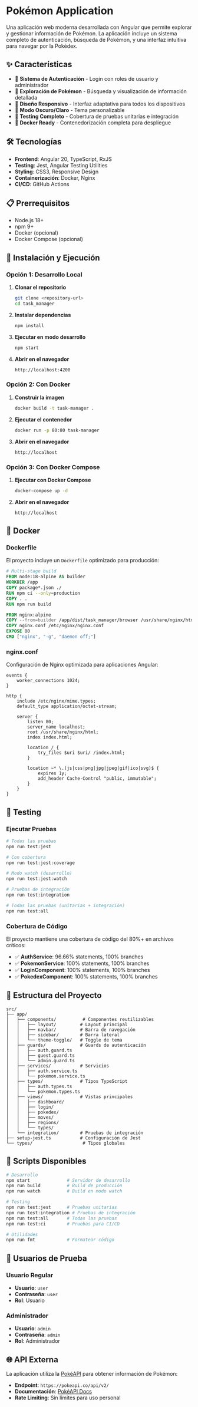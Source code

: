 # Pokémon Application

Una aplicación web moderna desarrollada con Angular que permite explorar y gestionar información de Pokémon. La aplicación incluye un sistema completo de autenticación, búsqueda de Pokémon, y una interfaz intuitiva para navegar por la Pokédex.

## ✨ Características

- 🔐 **Sistema de Autenticación** - Login con roles de usuario y administrador
- 🎯 **Exploración de Pokémon** - Búsqueda y visualización de información detallada
- 📱 **Diseño Responsivo** - Interfaz adaptativa para todos los dispositivos
- 🌙 **Modo Oscuro/Claro** - Tema personalizable
- 🧪 **Testing Completo** - Cobertura de pruebas unitarias e integración
- 🚀 **Docker Ready** - Contenedorización completa para despliegue

## 🛠️ Tecnologías

- **Frontend**: Angular 20, TypeScript, RxJS
- **Testing**: Jest, Angular Testing Utilities
- **Styling**: CSS3, Responsive Design
- **Containerización**: Docker, Nginx
- **CI/CD**: GitHub Actions

## 📋 Prerrequisitos

- Node.js 18+
- npm 9+
- Docker (opcional)
- Docker Compose (opcional)

## 🚀 Instalación y Ejecución

### Opción 1: Desarrollo Local

1. **Clonar el repositorio**

   ```bash
   git clone <repository-url>
   cd task_manager
   ```

2. **Instalar dependencias**

   ```bash
   npm install
   ```

3. **Ejecutar en modo desarrollo**

   ```bash
   npm start
   ```

4. **Abrir en el navegador**
   ```
   http://localhost:4200
   ```

### Opción 2: Con Docker

1. **Construir la imagen**

   ```bash
   docker build -t task-manager .
   ```

2. **Ejecutar el contenedor**

   ```bash
   docker run -p 80:80 task-manager
   ```

3. **Abrir en el navegador**
   ```
   http://localhost
   ```

### Opción 3: Con Docker Compose

1. **Ejecutar con Docker Compose**

   ```bash
   docker-compose up -d
   ```

2. **Abrir en el navegador**
   ```
   http://localhost
   ```

## 🐳 Docker

### Dockerfile

El proyecto incluye un `Dockerfile` optimizado para producción:

```dockerfile
# Multi-stage build
FROM node:18-alpine AS builder
WORKDIR /app
COPY package*.json ./
RUN npm ci --only=production
COPY . .
RUN npm run build

FROM nginx:alpine
COPY --from=builder /app/dist/task_manager/browser /usr/share/nginx/html
COPY nginx.conf /etc/nginx/nginx.conf
EXPOSE 80
CMD ["nginx", "-g", "daemon off;"]
```

### nginx.conf

Configuración de Nginx optimizada para aplicaciones Angular:

```nginx
events {
    worker_connections 1024;
}

http {
    include /etc/nginx/mime.types;
    default_type application/octet-stream;

    server {
        listen 80;
        server_name localhost;
        root /usr/share/nginx/html;
        index index.html;

        location / {
            try_files $uri $uri/ /index.html;
        }

        location ~* \.(js|css|png|jpg|jpeg|gif|ico|svg)$ {
            expires 1y;
            add_header Cache-Control "public, immutable";
        }
    }
}
```

## 🧪 Testing

### Ejecutar Pruebas

```bash
# Todas las pruebas
npm run test:jest

# Con cobertura
npm run test:jest:coverage

# Modo watch (desarrollo)
npm run test:jest:watch

# Pruebas de integración
npm run test:integration

# Todas las pruebas (unitarias + integración)
npm run test:all
```

### Cobertura de Código

El proyecto mantiene una cobertura de código del 80%+ en archivos críticos:

- ✅ **AuthService**: 96.66% statements, 100% branches
- ✅ **PokemonService**: 100% statements, 100% branches
- ✅ **LoginComponent**: 100% statements, 100% branches
- ✅ **PokedexComponent**: 100% statements, 100% branches

## 📁 Estructura del Proyecto

```
src/
├── app/
│   ├── components/          # Componentes reutilizables
│   │   ├── layout/         # Layout principal
│   │   ├── navbar/         # Barra de navegación
│   │   ├── sidebar/        # Barra lateral
│   │   └── theme-toggle/   # Toggle de tema
│   ├── guards/             # Guards de autenticación
│   │   ├── auth.guard.ts
│   │   ├── guest.guard.ts
│   │   └── admin.guard.ts
│   ├── services/           # Servicios
│   │   ├── auth.service.ts
│   │   └── pokemon.service.ts
│   ├── types/              # Tipos TypeScript
│   │   ├── auth.types.ts
│   │   └── pokemon.types.ts
│   ├── views/              # Vistas principales
│   │   ├── dashboard/
│   │   ├── login/
│   │   ├── pokedex/
│   │   ├── moves/
│   │   ├── regions/
│   │   └── types/
│   └── integration/        # Pruebas de integración
├── setup-jest.ts           # Configuración de Jest
└── types/                   # Tipos globales
```

## 🔧 Scripts Disponibles

```bash
# Desarrollo
npm start              # Servidor de desarrollo
npm run build          # Build de producción
npm run watch          # Build en modo watch

# Testing
npm run test:jest      # Pruebas unitarias
npm run test:integration # Pruebas de integración
npm run test:all       # Todas las pruebas
npm run test:ci        # Pruebas para CI/CD

# Utilidades
npm run fmt            # Formatear código
```

## 👥 Usuarios de Prueba

### Usuario Regular

- **Usuario**: `user`
- **Contraseña**: `user`
- **Rol**: Usuario

### Administrador

- **Usuario**: `admin`
- **Contraseña**: `admin`
- **Rol**: Administrador

## 🌐 API Externa

La aplicación utiliza la [PokéAPI](https://pokeapi.co/) para obtener información de Pokémon:

- **Endpoint**: `https://pokeapi.co/api/v2/`
- **Documentación**: [PokéAPI Docs](https://pokeapi.co/docs/v2)
- **Rate Limiting**: Sin límites para uso personal
